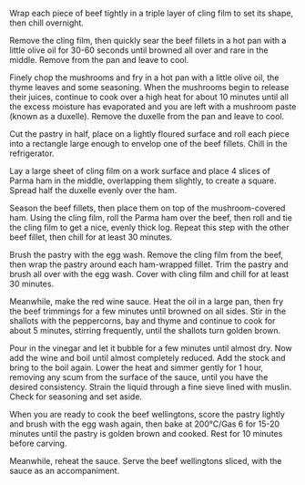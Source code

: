 Wrap each piece of beef tightly in a triple layer of cling film to set its shape, then chill overnight.

Remove the cling film, then quickly sear the beef fillets in a hot pan with a little olive oil for 30-60 seconds until browned all over and rare in the middle. Remove from the pan and leave to cool.

Finely chop the mushrooms and fry in a hot pan with a little olive oil, the thyme leaves and some seasoning. When the mushrooms begin to release their juices, continue to cook over a high heat for about 10 minutes until all the excess moisture has evaporated and you are left with a mushroom paste (known as a duxelle). Remove the duxelle from the pan and leave to cool.

Cut the pastry in half, place on a lightly floured surface and roll each piece into a rectangle large enough to envelop one of the beef fillets. Chill in the refrigerator.

Lay a large sheet of cling film on a work surface and place 4 slices of Parma ham in the middle, overlapping them slightly, to create a square. Spread half the duxelle evenly over the ham.

Season the beef fillets, then place them on top of the mushroom-covered ham. Using the cling film, roll the Parma ham over the beef, then roll and tie the cling film to get a nice, evenly thick log. Repeat this step with the other beef fillet, then chill for at least 30 minutes.

Brush the pastry with the egg wash. Remove the cling film from the beef, then wrap the pastry around each ham-wrapped fillet. Trim the pastry and brush all over with the egg wash. Cover with cling film and chill for at least 30 minutes.

Meanwhile, make the red wine sauce. Heat the oil in a large pan, then fry the beef trimmings for a few minutes until browned on all sides. Stir in the shallots with the peppercorns, bay and thyme and continue to cook for about 5 minutes, stirring frequently, until the shallots turn golden brown.

Pour in the vinegar and let it bubble for a few minutes until almost dry. Now add the wine and boil until almost completely reduced. Add the stock and bring to the boil again. Lower the heat and simmer gently for 1 hour, removing any scum from the surface of the sauce, until you have the desired consistency. Strain the liquid through a fine sieve lined with muslin. Check for seasoning and set aside.

When you are ready to cook the beef wellingtons, score the pastry lightly and brush with the egg wash again, then bake at 200°C/Gas 6 for 15-20 minutes until the pastry is golden brown and cooked. Rest for 10 minutes before carving.

Meanwhile, reheat the sauce. Serve the beef wellingtons sliced, with the sauce as an accompaniment.